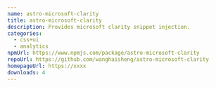 ```yaml
---
name: astro-microsoft-clarity
title: astro-microsoft-clarity
description: Provides microsoft clarity snippet injection.
categories:
  - css+ui
  - analytics
npmUrl: https://www.npmjs.com/package/astro-microsoft-clarity
repoUrl: https://github.com/wanghaisheng/astro-microsoft-clarity
homepageUrl: https://xxxx
downloads: 4
---
```

